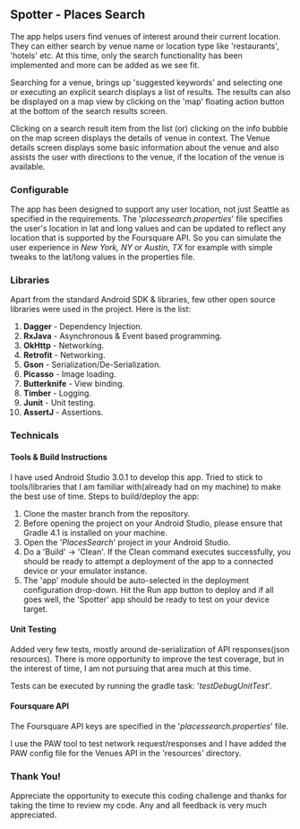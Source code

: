 ## Spotter - Places Search

The app helps users find venues of interest around their current location. They can either search by venue name or location type like 'restaurants', 'hotels' etc. At this time, only the search functionality has been implemented and more can be added as we see fit.

Searching for a venue, brings up 'suggested keywords' and selecting one or executing an explicit search displays a list of results. The results can also be displayed on a map view by clicking on the 'map' floating action button at the bottom of the search results screen.

Clicking on a search result item from the list (or) clicking on the info bubble on the map screen displays the details of venue in context. The Venue details screen displays some basic information about the venue and also assists the user with directions to the venue, if the location of the venue is available.

### Configurable

The app has been designed to support any user location, not just Seattle as specified in the requirements. The '_placessearch.properties_' file specifies the user's location in lat and long values and can be updated to reflect any location that is supported by the Foursquare API. So you can simulate the user experience in _New York, NY_ or _Austin, TX_ for example with simple tweaks to the lat/long values in the properties file.

### Libraries

Apart from the standard Android SDK & libraries, few other open source libraries were used in the project. Here is the list: 

1. **Dagger** - Dependency Injection.
2. **RxJava** - Asynchronous & Event based programming.
3. **OkHttp** - Networking.
4. **Retrofit** - Networking.
5. **Gson** - Serialization/De-Serialization.
6. **Picasso** - Image loading.
7. **Butterknife** - View binding.
8. **Timber** - Logging.
9. **Junit** - Unit testing.
10. **AssertJ** - Assertions.

### Technicals

#### Tools & Build Instructions

I have used Android Studio 3.0.1 to develop this app. Tried to stick to tools/libraries that I am familiar with(already had on my machine) to make the best use of time. Steps to build/deploy the app:
 
  1. Clone the master branch from the repository.
  2. Before opening the project on your Android Studio, please ensure that Gradle 4.1 is installed on your machine.
  3. Open the '_PlacesSearch_' project in your Android Studio.
  4. Do a 'Build' -> 'Clean'. If the Clean command executes successfully, you should be ready to attempt a deployment of the app to a connected device or your emulator instance.
  5. The 'app' module should be auto-selected in the deployment configuration drop-down. Hit the Run app button to deploy and if all goes well, the 'Spotter' app should be ready to test on your device target.

#### Unit Testing

Added very few tests, mostly around de-serialization of API responses(json resources). There is more opportunity to improve the test coverage, but in the interest of time, I am not pursuing that area much at this time.

Tests can be executed by running the gradle task: '_testDebugUnitTest_'.

#### Foursquare API

The Foursquare API keys are specified in the '_placessearch.properties_' file.
  
I use the PAW tool to test network request/responses and I have added the PAW config file for the Venues API in the 'resources' directory.

### Thank You!

Appreciate the opportunity to execute this coding challenge and thanks for taking the time to review my code. Any and all feedback is very much appreciated.
